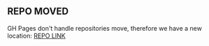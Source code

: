 ## REPO MOVED

GH Pages don't handle repositories move, therefore we have a new location: [REPO LINK](https://github.com/ttn-zh/ttn-zurich-map)